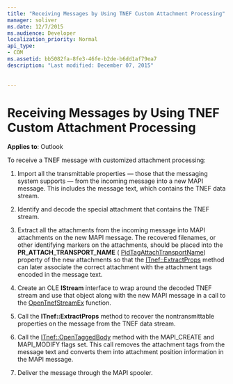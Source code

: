 ```yaml
---
title: "Receiving Messages by Using TNEF Custom Attachment Processing"
manager: soliver
ms.date: 12/7/2015
ms.audience: Developer
localization_priority: Normal
api_type:
- COM
ms.assetid: bb5082fa-8fe3-46fe-b2de-b6dd1af79ea7
description: "Last modified: December 07, 2015"
 
 
---
```


# Receiving Messages by Using TNEF Custom Attachment Processing

 
  
**Applies to**: Outlook 
  
To receive a TNEF message with customized attachment processing:
  
1. Import all the transmittable properties — those that the messaging system supports — from the incoming message into a new MAPI message. This includes the message text, which contains the TNEF data stream.
    
2. Identify and decode the special attachment that contains the TNEF stream.
    
3. Extract all the attachments from the incoming message into MAPI attachments on the new MAPI message. The recovered filenames, or other identifying markers on the attachments, should be placed into the **PR_ATTACH_TRANSPORT_NAME** ( [PidTagAttachTransportName](pidtagattachtransportname-canonical-property.md)) property of the new attachments so that the [ITnef::ExtractProps](itnef-extractprops.md) method can later associate the correct attachment with the attachment tags encoded in the message text. 
    
4. Create an OLE **IStream** interface to wrap around the decoded TNEF stream and use that object along with the new MAPI message in a call to the [OpenTnefStreamEx](opentnefstreamex.md) function. 
    
5. Call the **ITnef::ExtractProps** method to recover the nontransmittable properties on the message from the TNEF data stream. 
    
6. Call the [ITnef::OpenTaggedBody](itnef-opentaggedbody.md) method with the MAPI_CREATE and MAPI_MODIFY flags set. This call removes the attachment tags from the message text and converts them into attachment position information in the MAPI message. 
    
7. Deliver the message through the MAPI spooler.
    

